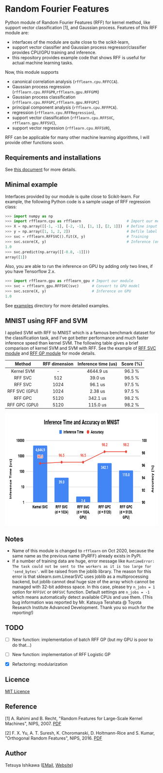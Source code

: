 # Random Fourier Features

Python module of Random Fourier Features (RFF) for kernel method, like support vector classification [1], and Gaussian process.
Features of this RFF module are:

* interfaces of the module are quite close to the scikit-learn,
* support vector classifier and Gaussian process regressor/classifier provides CPU/GPU training and inference.
* this repository provides example code that shows RFF is useful for actual machine learning tasks.

Now, this module supports

* canonical correlation analysis (`rfflearn.cpu.RFFCCA`).
* Gaussian process regression (`rfflearn.cpu.RFFGPR`,`rfflearn.gpu.RFFGPR`)
* Gaussian process classification (`rfflearn.cpu.RFFGPC`,`rfflearn.gpu.RFFGPC`)
* principal component analysis (`rfflearn.cpu.RFFPCA`).
* regression (`rfflearn.cpu.RFFRegression`),
* support vector classification (`rfflearn.cpu.RFFSVC`, `rfflearn.gpu.RFFSVC`),
* support vector regression (`rfflearn.cpu.RFFSVR`),

RFF can be applicable for many other machine learning algorithms, I will provide other functions soon.


## Requirements and installations

See [this document](https://tiskw.gitbook.io/rfflearn/) for more details.


## Minimal example

Interfaces provided by our module is quite close to Scikit-learn.
For example, the following Python code is a sample usage of RFF regression class:

```python
>>> import numpy as np
>>> import rfflearn.cpu as rfflearn                     # Import our module
>>> X = np.array([[-1, -1], [-2, -1], [1, 1], [2, 1]])  # Define input data
>>> y = np.array([1, 1, 2, 2])                          # Defile label data
>>> svc = rfflearn.RFFSVC().fit(X, y)                   # Training
>>> svc.score(X, y)                                     # Inference (on CPU)
1.0
>>> svc.predict(np.array([[-0.8, -1]]))
array([1])
```

Also, you are able to run the inference on GPU by adding only two lines, if you have Tensorflow 2.x.

```python
>>> import rfflearn.gpu as rfflearn_gpu # Import our module
>>> svc = rfflearn_gpu.RFFSVC(svc)      # Convert to GPU model
>>> svc.score(X, y)                     # Inference on GPU
1.0
```

See [examples](./examples/README.md) directory for more detailed examples.


## MNIST using RFF and SVM

I applied SVM with RFF to MNIST which is a famous benchmark dataset for the classification task,
and I've got better performance and much faster inference speed than kernel SVM.
The following table gives a brief comparison of kernel SVM and SVM with RFF.
See the example of [RFF SVC module](./examples/svc_for_mnist/README.md)
and [RFF GP module](./examples/gpc_for_mnist/README.md) for mode details.

| Method         | RFF dimension | Inference time (us) | Score (%) |
|:--------------:|:-------------:|:-------------------:|:---------:|
| Kernel SVM     | -             | 4644.9 us           | 96.3 %    |
| RFF SVC        |  512          | 39.0 us             | 96.5 %    |
| RFF SVC        | 1024          | 96.1 us             | 97.5 %    |
| RFF SVC (GPU)  | 1024          | 2.38 us             | 97.5 %    |
| RFF GPC        | 5120          | 342.1 us            | 98.2 %    |
| RFF GPC (GPU)  | 5120          | 115.0 us            | 98.2 %    |

<div align="center">
  <img src="./figures/Inference_Time_and_Accuracy_on_MNIST_SVC_and_GPC.png" width="763" height="371" alt="Accuracy for each epochs in RFF SVC" />
</div>


## Notes

- Name of this module is changed to `rfflearn` on Oct 2020, because the same name as the previous name (PyRFF) already exists in PyPI.
- If a number of training data are huge, error message like
  `RuntimeError: The task could not be sent to the workers as it is too large for 'send_bytes'`.
  will be raised from the joblib library. The reason for this error is that sklearn.svm.LinearSVC uses
  joblib as a multiprocessing backend, but joblib cannot deal huge size of the array which cannot be managed
  with 32-bit address space. In this case, please try `n_jobs = 1` option for `RFFSVC` or `ORFSVC` function.
  Default settings are `n_jobs = -1` which means automatically detect available CPUs and use them.
  (This bug information was reported by Mr. Katsuya Terahata @ Toyota Research Institute Advanced Development.
  Thank you so much for the reporting!)


## TODO

- [ ] New function: implementation of batch RFF GP (but my GPU is poor to do that...)
- [ ] New function: implementation of RFF Logistic GP
- [X] Refactoring: modularization


## Licence

[MIT Licence](https://opensource.org/licenses/mit-license.php)


## Reference

[1] A. Rahimi and B. Recht, "Random Features for Large-Scale Kernel Machines", NIPS, 2007.
[PDF](https://papers.nips.cc/paper/3182-random-features-for-large-scale-kernel-machines.pdf)

[2] F. X. Yu, A. T. Suresh, K. Choromanski, D. Holtmann-Rice and S. Kumar, "Orthogonal Random Features", NIPS, 2016.
[PDF](https://papers.nips.cc/paper/6246-orthogonal-random-features.pdf)


## Author

Tetsuya Ishikawa ([EMail](mailto:tiskw111@gmail.com), [Website](https://tiskw.gitlab.io/home/))
